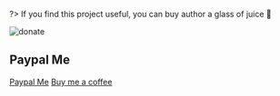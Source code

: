 ?> If you find this project useful, you can buy author a glass of juice :tropical_drink:

![donate](https://wpimg.wallstcn.com/bd273f0d-83a0-4ef2-92e1-9ac8ed3746b9.png)


## Paypal Me
[Paypal Me](https://www.paypal.me/panfree23)
[Buy me a coffee](https://www.buymeacoffee.com/Pan)
